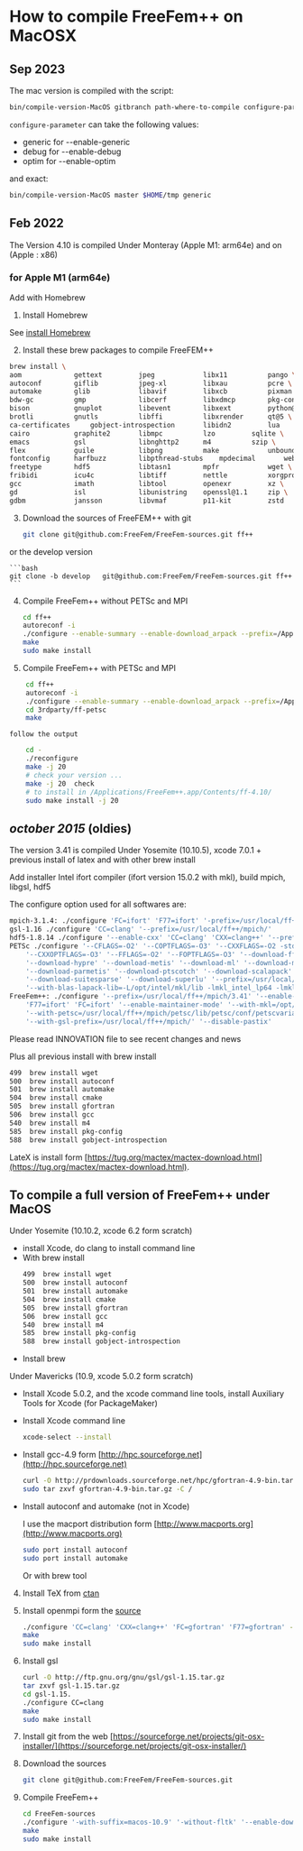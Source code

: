 <!----------------------------------------------------------------------------------->
<!--- This file is part of FreeFEM.                                               --->
<!--- Laboratoire Jacques-Louis Lions                                             --->
<!--- Sorbonne Université, UMR 7598, Paris, F-75005 France                        --->
<!---                                                                             --->
<!--- FreeFEM is free software: you can redistribute it and/or modify             --->
<!--- it under the terms of the GNU Lesser General Public License as published by --->
<!--- the Free Software Foundation, either version 3 of the License, or           --->
<!--- (at your option) any later version.                                         --->
<!---                                                                             --->
<!--- FreeFEM is distributed in the hope that it will be useful,                  --->
<!--- but WITHOUT ANY WARRANTY; without even the implied warranty of              --->
<!--- MERCHANTABILITY or FITNESS FOR A PARTICULAR PURPOSE.  See the               --->
<!--- GNU Lesser General Public License for more details.                         --->
<!---                                                                             --->
<!--- You should have received a copy of the GNU Lesser General Public License    --->
<!--- along with FreeFEM.  If not, see <http://www.gnu.org/licenses/>.            --->
<!----------------------------------------------------------------------------------->

# How to compile FreeFem++ on MacOSX

##  Sep 2023

The mac version is compiled with the script:

``` bash
bin/compile-version-MacOS gitbranch path-where-to-compile configure-parameter
```

`configure-parameter` can take the following values:

+ generic for --enable-generic
+ debug for --enable-debug
+ optim for --enable-optim
 
and exact:
```bash
bin/compile-version-MacOS master $HOME/tmp generic
```

## Feb 2022

The Version 4.10 is compiled Under Monteray (Apple M1: arm64e) and on (Apple : x86)

### for Apple M1 (arm64e)

Add with Homebrew 

1. Install Homebrew

See [install Homebrew](https://brew.sh/index_fr)

2. Install these brew packages to compile FreeFEM++

```bash
brew install \
aom				gettext			jpeg			libx11			pango \
autoconf		giflib			jpeg-xl			libxau			pcre \
automake		glib			libavif			libxcb			pixman \
bdw-gc			gmp				libcerf			libxdmcp		pkg-config \
bison			gnuplot			libevent		libxext			python@3.9 \
brotli			gnutls			libffi			libxrender		qt@5 \
ca-certificates		gobject-introspection		libidn2			lua			readline \
cairo			graphite2		libmpc			lzo			sqlite \
emacs			gsl				libnghttp2		m4			szip \
flex			guile			libpng			make			unbound \
fontconfig		harfbuzz		libpthread-stubs	mpdecimal		webp \
freetype		hdf5			libtasn1		mpfr			wget \
fribidi			icu4c			libtiff			nettle			xorgproto \
gcc				imath			libtool			openexr			xz \
gd				isl				libunistring	openssl@1.1		zip \
gdbm			jansson			libvmaf			p11-kit			zstd 
```

3. Download the sources of FreeFEM++ with git 

	```bash
	git clone git@github.com:FreeFem/FreeFem-sources.git ff++
	```
or the develop version 

	```bash
	git clone -b develop   git@github.com:FreeFem/FreeFem-sources.git ff++
	```
4. Compile FreeFem++ without PETSc and MPI

	```bash
	cd ff++ 
	autoreconf -i 
	./configure --enable-summary --enable-download_arpack --prefix=/Applications/FreeFem++.app/Contents/ff-4.10/ --enable-download --enable-optim --enable-m64 F77=gfortran FC=gfortran CXXFLAGS=-Wno-undefined-var-template --enable-maintainer-mode
	make
	sudo make install
    ```
	
4. Compile FreeFem++ with PETSc and MPI

```bash
	cd ff++ 
	autoreconf -i 
	./configure --enable-summary --enable-download_arpack --prefix=/Applications/FreeFem++.app/Contents/ff-4.10/ --enable-download --enable-optim --enable-m64 F77=gfortran FC=gfortran CXXFLAGS=-Wno-undefined-var-template --enable-maintainer-mode
    cd 3rdparty/ff-petsc
	make 
```
    follow the output 
```bash
	cd - 
	./reconfigure 
	make -j 20 
	# check your version ...
	make -j 20  check
	# to install in /Applications/FreeFem++.app/Contents/ff-4.10/
	sudo make install -j 20 

```


## _october 2015_ (oldies)

The version 3.41 is compiled Under Yosemite (10.10.5),
xcode 7.0.1 + previous install of latex and with other brew install


Add installer Intel ifort compiler (ifort version 15.0.2 with mkl),
build mpich, libgsl, hdf5

The configure option used for all softwares are:
```bash
mpich-3.1.4: ./configure 'FC=ifort' 'F77=ifort' '-prefix=/usr/local/ff++/mpich'
gsl-1.16 ./configure 'CC=clang' '--prefix=/usr/local/ff++/mpich/'
hdf5-1.8.14 ./configure '--enable-cxx' 'CC=clang' 'CXX=clang++' '--prefix=/usr/local/ff++/mpich'
PETSc ./configure '--CFLAGS=-O2' '--COPTFLAGS=-O3' '--CXXFLAGS=-O2 -std=c++11' \
	'--CXXOPTFLAGS=-O3' '--FFLAGS=-O2' '--FOPTFLAGS=-O3' '--download-fftw' \
	'--download-hypre' '--download-metis' '--download-ml' '--download-mumps' \
	'--download-parmetis' '--download-ptscotch' '--download-scalapack' \
	'--download-suitesparse' '--download-superlu' '--prefix=/usr/local/ff++/mpich/petsc' \
	'--with-blas-lapack-lib=-L/opt/intel/mkl/lib -lmkl_intel_lp64 -lmkl_intel_lp64 -lmkl_sequential -lmkl_core -lmkl_sequential -lm -lpthread' '--with-mpi-dir=/usr/local/ff++/mpich' 'PETSC_ARCH=arch-ff++'
FreeFem++: ./configure '--prefix=/usr/local/ff++/mpich/3.41' '--enable-download' '--enable-optim' '--enable-m64' \
	'F77=ifort' 'FC=ifort' '--enable-maintainer-mode' '--with-mkl=/opt/intel/mkl/lib' \
	'--with-petsc=/usr/local/ff++/mpich/petsc/lib/petsc/conf/petscvariables' '-with-hdf5=/usr/local/ff++/mpich/bin/h5cc' \
	'--with-gsl-prefix=/usr/local/ff++/mpich/' '--disable-pastix'
```

Please read INNOVATION file to see recent changes and news

Plus all previous install with brew install
```bash
499  brew install wget
500  brew install autoconf
501  brew install automake
504  brew install cmake
505  brew install gfortran
506  brew install gcc
540  brew install m4
585  brew install pkg-config
588  brew install gobject-introspection
```

LateX is install form [https://tug.org/mactex/mactex-download.html](https://tug.org/mactex/mactex-download.html).

## To compile a full version of FreeFem++ under MacOS

Under Yosemite (10.10.2, xcode 6.2 form scratch)

 * install Xcode, do clang to install command line
 * With brew install
	```bash
	499  brew install wget
	500  brew install autoconf
	501  brew install automake
	504  brew install cmake
	505  brew install gfortran
	506  brew install gcc
	540  brew install m4
	585  brew install pkg-config
	588  brew install gobject-introspection
	```
 * Install brew

Under Mavericks (10.9, xcode 5.0.2 form scratch)

 * Install Xcode 5.0.2, and the xcode command line tools,
 install Auxiliary Tools for Xcode (for PackageMaker)
 * Install Xcode command line
	```bash
	xcode-select --install
	```
 * Install gcc-4.9 form [http://hpc.sourceforge.net](http://hpc.sourceforge.net)
	```bash
	curl -O http://prdownloads.sourceforge.net/hpc/gfortran-4.9-bin.tar.gz?download
	sudo tar zxvf gfortran-4.9-bin.tar.gz -C /
	```
 * Install autoconf and automake (not in Xcode)

	I use the macport distribution form [http://www.macports.org](http://www.macports.org)
	```bash
	sudo port install autoconf
	sudo port install automake
	```
	Or with brew tool
 4) Install TeX from [ctan](http://mirrors.ctan.org/systems/mac/mactex/MacTeX.pkg)
 5) Install openmpi form the [source](http://www.open-mpi.org/software/ompi/v1.6/downloads/openmpi-1.6.5.tar.bz2)
	```bash
	./configure 'CC=clang' 'CXX=clang++' 'FC=gfortran' 'F77=gfortran' --enable-ltdl-convenience
	make
	sudo make install
	```
 6) Install gsl
	```bash
	curl -O http://ftp.gnu.org/gnu/gsl/gsl-1.15.tar.gz
	tar zxvf gsl-1.15.tar.gz
	cd gsl-1.15.
	./configure CC=clang
	make
	sudo make install
	```
 7) Install git from the web [https://sourceforge.net/projects/git-osx-installer/](https://sourceforge.net/projects/git-osx-installer/)

 8) Download the sources
	```bash
	git clone git@github.com:FreeFem/FreeFem-sources.git
	```
 9) Compile FreeFem++
	```bash
	cd FreeFem-sources
	./configure '-with-suffix=macos-10.9' '-without-fltk' '--enable-download' '--enable-optim' 'MPIRUN=/usr/local/bin/mpirun' '--enable-m64' '--without-x' 'CC=clang' 'CXXFLAGS=-std=c++11' 'CXX=clang++' 'F77=/usr/local/bin/gfortran' 'FC=/usr/local/bin/gfortran' 'MPICXX=/usr/local/bin/mpic++' 'MPICC=/usr/local/bin/mpicc' 'MPIFC=/usr/local/bin/mpif90' '--enable-maintainer-mode'
	make
	sudo make install
	```
